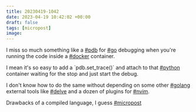 ```yaml
---
title: 20230419-1042
date: 2023-04-19 10:42:02 +00:00
draft: false
tags: [micropost]
image:
---
```


<p>I miss so much something like a <a href="https://mastodon.bofhers.es/tags/pdb" class="mention hashtag" rel="tag">#<span>pdb</span></a> for <a href="https://mastodon.bofhers.es/tags/go" class="mention hashtag" rel="tag">#<span>go</span></a> debugging when you&#39;re running the code inside a <a href="https://mastodon.bofhers.es/tags/docker" class="mention hashtag" rel="tag">#<span>docker</span></a> container.</p><p>I mean it&#39;s so easy to add a `pdb.set_trace()` and attach to that <a href="https://mastodon.bofhers.es/tags/python" class="mention hashtag" rel="tag">#<span>python</span></a> container waiting for the stop and just start the debug.</p><p>I don&#39;t know how to do the same without depending on some other <a href="https://mastodon.bofhers.es/tags/golang" class="mention hashtag" rel="tag">#<span>golang</span></a> external tools like <a href="https://mastodon.bofhers.es/tags/delve" class="mention hashtag" rel="tag">#<span>delve</span></a> and a dozen of plugins for <a href="https://mastodon.bofhers.es/tags/nvim" class="mention hashtag" rel="tag">#<span>nvim</span></a>.</p><p>Drawbacks of a compiled language, I guess <a href="https://mastodon.bofhers.es/tags/micropost" class="mention hashtag" rel="tag">#<span>micropost</span></a></p>


